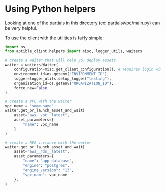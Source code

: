 # Using Python helpers

Looking at one of the partials in this directory (ex: partials/vpc/main.py) can be very helpful.

To use the client with the utilities is fairly simple:

```python
import os
from aptible_client.helpers import misc, logger_utils, waiters

# create a waiter that will help you deploy assets
waiter = waiters.Waiter(
    configuration=misc.get_client_configuration(), # requires login with "aptible login" or env var of APTIBLE_TOKEN
    environment_id=os.getenv("ENVIRONMENT_ID"),
    logger=logger_utils.setup_logger("testing"),
    organization_id=os.getenv("ORGANIZATION_ID"),
    force_new=False
)

# create a VPC with the waiter
vpc_name = "some-name"
waiter.get_or_launch_asset_and_wait(
    asset="aws__vpc__latest",
    asset_parameters={
        "name": vpc_name
    }
)

# create a RDS instance with the waiter 
waiter.get_or_launch_asset_and_wait(
    asset="aws__rds__latest",
    asset_parameters={
        "name": "app-database",
        "engine": "postgres",
        "engine_version": "13",
        "vpc_name": vpc_name
    },
)
```
